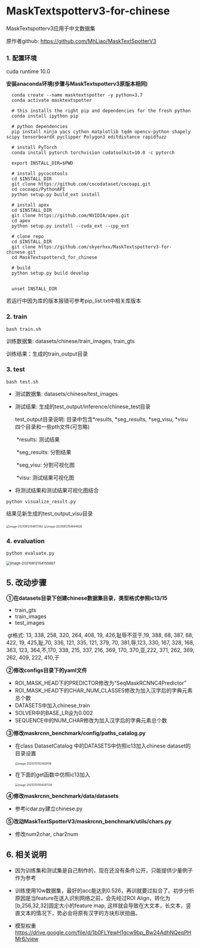 # MaskTextspotterv3-for-chinese
MaskTextspotterv3应用于中文数据集



原作者github: https://github.com/MhLiao/MaskTextSpotterV3



### 1. 配置环境

cuda runtime 10.0

**安装anaconda环境(步骤与MaskTextspotterv3原版本相同)**

```shell
  conda create --name masktextspotter -y python=3.7
  conda activate masktextspotter

  # this installs the right pip and dependencies for the fresh python
  conda install ipython pip

  # python dependencies
  pip install ninja yacs cython matplotlib tqdm opencv-python shapely scipy tensorboardX pyclipper Polygon3 editdistance rapidfuzz

  # install PyTorch
  conda install pytorch torchvision cudatoolkit=10.0 -c pytorch

  export INSTALL_DIR=$PWD

  # install pycocotools
  cd $INSTALL_DIR
  git clone https://github.com/cocodataset/cocoapi.git
  cd cocoapi/PythonAPI
  python setup.py build_ext install

  # install apex
  cd $INSTALL_DIR
  git clone https://github.com/NVIDIA/apex.git
  cd apex
  python setup.py install --cuda_ext --cpp_ext

  # clone repo
  cd $INSTALL_DIR
  git clone https://github.com/skyerhxx/MaskTextspotterv3-for-chinese.git
  cd MaskTextspotterv3_for_chinese

  # build
  python setup.py build develop


  unset INSTALL_DIR
```

若运行中因为库的版本报错可参考pip_list.txt中相关库版本



### 2. train

```shell
bash train.sh
```

训练数据集: datasets/chinese/train_images, train_gts

训练结果：生成的train_output目录



### 3. test

```shell
bash test.sh
```

* 测试数据集: datasets/chinese/test_images

* 测试结果: 生成的test_output/inference/chinese_test目录

  test_output目录说明: 目录中包含*results, *seg_results, *seg_visu, *visu 四个目录和一些pth文件(可忽略)

  ​           *results: 测试结果

  ​		   *seg_results: 分割结果

  ​		   *seg_visu: 分割可视化图

  ​           *visu: 测试结果可视化图



* 将测试结果和测试结果可视化图结合

```jieguo 
python visualize_result.py
```

结果见新生成的test_output_visu目录

<img src="C:\Users\admin\AppData\Roaming\Typora\typora-user-images\image-20210812154817362.png" alt="image-20210812154817362" style="zoom:50%;" />

<img src="C:\Users\admin\AppData\Roaming\Typora\typora-user-images\image-20210812154844626.png" alt="image-20210812154844626" style="zoom:50%;" />



### 4. evaluation

```shell
python evaluate.py
```

<img src="C:\Users\admin\AppData\Roaming\Typora\typora-user-images\image-20210812154155667.png" alt="image-20210812154155667" style="zoom:67%;" />







## 5. 改动步骤

**①在datasets目录下创建chinese数据集目录，类型格式参照ic13/15**

* train_gts
* train_images
* test_images

​		gt格式: 13, 338, 258, 320, 264, 408, 19, 426,耻辱不亚于,19, 388, 68, 387, 68, 422, 19, 425,耻,70, 336, 121, 335, 121, 379, 70, 381,辱,123, 330, 167, 328, 168, 363, 123, 364,不,170, 338, 215, 337, 216, 369, 170, 370,亚,222, 371, 262, 369, 262, 409, 222, 410,于

**②修改configs目录下的yaml文件**

* ROI_MASK_HEAD下的PREDICTOR修改为“SeqMaskRCNNC4Predictor”
* ROI_MASK_HEAD下的CHAR_NUM_CLASSES修改为加入汉字后的字典元素总个数
* DATASETS中加入chinese_train
* SOLVER中的BASE_LR设为0.002
* SEQUENCE中的NUM_CHAR修改为加入汉字后的字典元素总个数

**③修改maskrcnn_benchmark/config/paths_catalog.py**

* 在class DatasetCatalog 中的DATASETS中仿照ic13加入chinese dataset的目录设置         

     <img src="C:\Users\admin\AppData\Roaming\Typora\typora-user-images\image-20210701103929119.png" alt="image-20210701103929119" style="zoom:50%;" />

  

* 在下面的get函数中仿照ic13加入

  <img src="C:\Users\admin\AppData\Roaming\Typora\typora-user-images\image-20210701104047129.png" alt="image-20210701104047129" style="zoom:50%;" />



**④修改maskrcnn_benchmark/data/datasets**

* 参考icdar.py建立chinese.py

**⑤改动MaskTextSpotterV3/maskrcnn_benchmark/utils/chars.py**

* 修改num2char, char2num



## 6. 相关说明

* 因为训练集和测试集是自己制作的，现在还没有条件公开，只能提供少量例子作为参考

* 训练使用10w数据集，最好的acc能达到0.526，再训就要过拟合了。初步分析原因是当feature在送入识别网络之前，会先经过ROI Align，转化为[b,256,32,32]固定大小的feature map, 这样就会导致在大文本，长文本，竖直文本的情况下，势必会将原有汉字的方块形状扭曲。

* 模型权重 https://drive.google.com/file/d/1b0FLYewH1gcw9bp_Bw24AdhNQeqPHMr6/view

  

